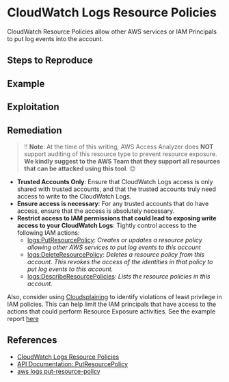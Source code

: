 # CloudWatch Logs Resource Policies

CloudWatch Resource Policies allow other AWS services or IAM Principals to put log events into the account.

## Steps to Reproduce

## Example

## Exploitation

## Remediation

> ‼️ **Note**: At the time of this writing, AWS Access Analyzer does **NOT** support auditing of this resource type to prevent resource exposure. **We kindly suggest to the AWS Team that they support all resources that can be attacked using this tool**. 😊

* **Trusted Accounts Only**: Ensure that CloudWatch Logs access is only shared with trusted accounts, and that the trusted accounts truly need access to write to the CloudWatch Logs.
* **Ensure access is necessary**: For any trusted accounts that do have access, ensure that the access is absolutely necessary.
* **Restrict access to IAM permissions that could lead to exposing write access to your CloudWatch Logs**: Tightly control access to the following IAM actions:
  - [logs:PutResourcePolicy](https://docs.aws.amazon.com/AmazonCloudWatchLogs/latest/APIReference/API_PutResourcePolicy.html): _Creates or updates a resource policy allowing other AWS services to put log events to this account_
  - [logs:DeleteResourcePolicy](https://docs.aws.amazon.com/AmazonCloudWatchLogs/latest/APIReference/API_DeleteResourcePolicy.html): _Deletes a resource policy from this account. This revokes the access of the identities in that policy to put log events to this account._
  - [logs:DescribeResourcePolicies](https://docs.aws.amazon.com/AmazonCloudWatchLogs/latest/APIReference/API_DescribeResourcePolicies.html): _Lists the resource policies in this account._

Also, consider using [Cloudsplaining](https://github.com/salesforce/cloudsplaining/#cloudsplaining) to identify violations of least privilege in IAM policies. This can help limit the IAM principals that have access to the actions that could perform Resource Exposure activities. See the example report [here](https://opensource.salesforce.com/cloudsplaining/)

## References

* [CloudWatch Logs Resource Policies](https://docs.aws.amazon.com/AmazonCloudWatch/latest/logs/iam-access-control-overview-cwl.html)
* [API Documentation: PutResourcePolicy](https://docs.aws.amazon.com/AmazonCloudWatchLogs/latest/APIReference/API_PutResourcePolicy.html)
* [aws logs put-resource-policy](https://awscli.amazonaws.com/v2/documentation/api/latest/reference/logs/put-resource-policy.html)